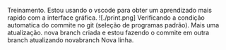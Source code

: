Treinamento.
Estou usando o vscode para obter um aprendizado mais rapido com a interface gráfica.
![./print.png]
Verificando a condição automatica do commite no git (seleção de programas padrão).
Mais uma atualização.
nova branch criada e estou fazendo o commite em outra branch
atualizando novabranch
Nova linha.